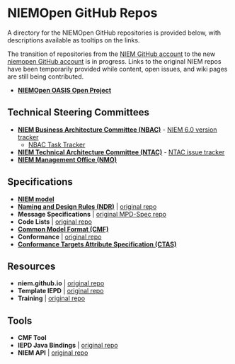
# NIEMOpen GitHub Repos

A directory for the NIEMOpen GitHub repositories is provided below, with descriptions available as tooltips on the links.

The transition of repositories from the [NIEM GitHub account](https://github.com/NIEM) to the new [niemopen GitHub account](https://github.com/niemopen) is in progress.  Links to the original NIEM repos have been temporarily provided while content, open issues, and wiki pages are still being contributed.

- **[NIEMOpen OASIS Open Project](https://github.com/niemopen/oasis-open-project "Includes NIEMOpen charter and other governance documents, mailing lists for the project and Technical Steering Committees (TSCs), Project Governance Board (PGB) meeting minutes, and sponsorship information.")**

## Technical Steering Committees

- **[NIEM Business Architecture Committee (NBAC)](https://github.com/niemopen/nbac-admin "Sets the business architecture and requirements of NIEM, manages NIEM Core, and supports NIEM domains.")** - [NIEM 6.0 version tracker](https://github.com/orgs/niemopen/projects/3 "Tracks NIEMOpen model for future development")
    - [NBAC Task Tracker](https://oasis-open.atlassian.net/jira/core/projects/NBAC/board "Track NBAC tasks/activities")
- **[NIEM Technical Architecture Committee (NTAC)](https://github.com/niemopen/ntac-admin "Defines and supports the technical architecture of NIEM.")** - [NTAC issue tracker](https://github.com/orgs/niemopen/projects/2 "Tracks technical specification and general NTAC issues")
- **[NIEM Management Office (NMO)](https://github.com/niemopen/nmo-admin)**

## Specifications

- **[NIEM model](https://github.com/niemopen/niem-model "The NIEM reference data model, providing reusable components to use in NIEM message specifications.")**
- **[Naming and Design Rules (NDR)](https://github.com/niemopen/niem-naming-design-rules "Specifies rules and the architecture for the NIEM data model and NIEM XML schemas.")** | [original repo](https://github.com/NIEM/NIEM-NDR)
- **Message Specifications** | [original MPD-Spec repo](https://github.com/NIEM/MPD-Spec "A guide to constructing NIEM message specifications, formerly called IEPDs.")
- **Code Lists** | [original repo](https://github.com/NIEM/NIEM-Code-Lists-Spec "Schema alternatives (Genericode, CSVs) for defining and using code lists with NIEM message specifications. Supports fixed or dynamic (run-time) code lists.  Also supports multi-column code lists.")
- **[Common Model Format (CMF)](https://github.com/niemopen/common-model-format "A data model for NIEM that can be expressed as XML, JSON, or any other serialization that NIEM supports.")**
- **Conformance** | [original repo](https://github.com/NIEM/NIEM-Conformance-Spec "General conformance guidance, principles, and rules for usage of NIEM.")
- **[Conformance Targets Attribute Specification (CTAS)](https://github.com/niemopen/niem-conformance-targets "Defines an XML attribute to use within NIEM XML documents, allowing these documents to specify which kind of NIEM artifact they are.")**

## Resources

- **niem.github.io** | [original repo](https://github.com/NIEM/NIEM.github.io "Source files for NIEM's technical website at niem.github.io.")
- **Template IEPD** | [original repo](https://github.com/NIEM/Template-IEPD "A template that can be used as a starting point for a new NIEM IEPD.")
- **Training** | [original repo](https://github.com/NIEM/NIEM-Training "NIEM and IEPD resources used in the NIEM technical training videos on YouTube.")

## Tools

- **CMF Tool**
- **IEPD Java Bindings** | [original repo](https://github.com/NIEM/IEPD-Java-Bindings "A Java project that generates a jar of java class files based on an IEPD that can be used to read and generate message instances.")
- **NIEM API** | [original repo](https://github.com/NIEM/NIEM-API "[Coming soon] API and backend for supported NIEM tool functionality, including model management, search, subset development, migration mapping, conformance, and model transforms.")
